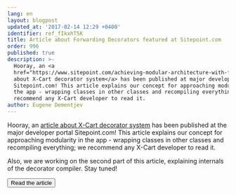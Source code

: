 ```yaml
---
lang: en
layout: blogpost
updated_at: '2017-02-14 12:29 +0400'
identifier: ref_fIkxhT5K
title: Article about Forwarding Decorators featured at Sitepoint.com
order: 996
published: true
description: >-
  Hooray, an <a
  href="https://www.sitepoint.com/achieving-modular-architecture-with-forwarding-decorators/">article
  about X-Cart decorator system</a> has been published at major developer portal
  Sitepoint.com! This article explains our concept for approaching modularity in
  the app - wrapping classes in other classes and recompiling everything; we
  recommend any X-Cart developer to read it.
author: Eugene Dementjev
---
```


Hooray, an [article about X-Cart decorator system](https://www.sitepoint.com/achieving-modular-architecture-with-forwarding-decorators/ "Article about Forwarding Decorators featured at Sitepoint.com") has been published at the major developer portal Sitepoint.com! This article explains our concept for approaching modularity in the app - wrapping classes in other classes and recompiling everything; we recommend any X-Cart developer to read it.

Also, we are working on the second part of this article, explaining internals of the decorator compiler. Stay tuned!

<a href="https://www.sitepoint.com/achieving-modular-architecture-with-forwarding-decorators/"><button class="ui primary basic button">Read the article</button></a>